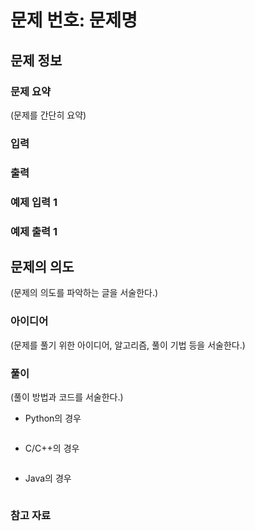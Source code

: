 # 문제 번호: 문제명

## 문제 정보

### 문제 요약

(문제를 간단히 요약)

### 입력

### 출력

### 예제 입력 1

### 예제 출력 1

## 문제의 의도

(문제의 의도를 파악하는 글을 서술한다.)

### 아이디어

(문제를 풀기 위한 아이디어, 알고리즘, 풀이 기법 등을 서술한다.)

### 풀이

(풀이 방법과 코드를 서술한다.)

- Python의 경우
```python

```

- C/C++의 경우
```cpp

```

- Java의 경우
```java

```

### 참고 자료
